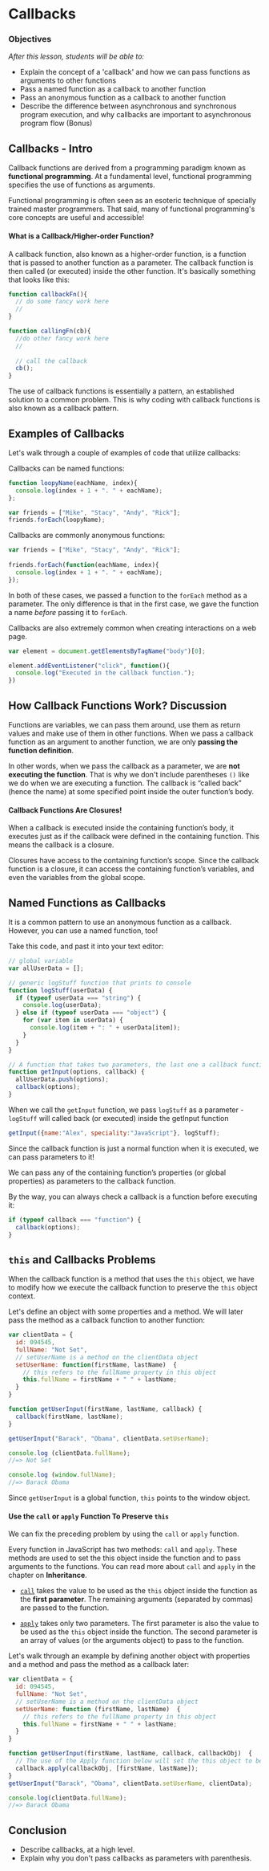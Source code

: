 # Callbacks

### Objectives
*After this lesson, students will be able to:*

- Explain the concept of a 'callback' and how we can pass functions as arguments to other functions
- Pass a named function as a callback to another function
- Pass an anonymous function as a callback to another function
- Describe the difference between asynchronous and synchronous program execution, and why callbacks are important to asynchronous program flow (Bonus)


## Callbacks - Intro

Callback functions are derived from a programming paradigm known as **functional programming**. At a fundamental level, functional programming specifies the use of functions as arguments. 

Functional programming is often seen as an esoteric technique of specially trained master programmers. That said, many of functional programming's core concepts are useful and accessible!

#### What is a Callback/Higher-order Function?

A callback function, also known as a higher-order function, is a function that is passed to another function as a parameter. The callback function is then called (or executed) inside the other function. It's basically something that looks like this:

```js
function callbackFn(){
  // do some fancy work here
  //
}

function callingFn(cb){
  //do other fancy work here
  //
  
  // call the callback
  cb();
}
```

The use of callback functions is essentially a pattern, an established solution to a common problem. This is why coding with callback functions is also known as a callback pattern.

## Examples of Callbacks

Let's walk through a couple of examples of code that utilize callbacks:

Callbacks can be named functions:
```javascript
function loopyName(eachName, index){
  console.log(index + 1 + ". " + eachName);
};

var friends = ["Mike", "Stacy", "Andy", "Rick"];
friends.forEach(loopyName);
```

Callbacks are commonly anonymous functions:
```javascript
var friends = ["Mike", "Stacy", "Andy", "Rick"];
​
friends.forEach(function(eachName, index){
  console.log(index + 1 + ". " + eachName);
});
```

In both of these cases, we passed a function to the `forEach` method as a parameter. The only difference is that in the first case, we gave the function a name *before* passing it to `forEach`.

Callbacks are also extremely common when creating interactions on a web page.
```javascript
var element = document.getElementsByTagName("body")[0];

element.addEventListener("click", function(){
  console.log("Executed in the callback function.");
})
```

## How Callback Functions Work? Discussion

Functions are variables, we can pass them around, use them as return values and make use of them in other functions.  When we pass a callback function as an argument to another function, we are only **passing the function definition**.

In other words, when we pass the callback as a parameter, we are **not executing the function**. That is why we don't include parentheses `()` like we do when we are executing a function. The callback is “called back” (hence the name) at some specified point inside the outer function’s body.

#### Callback Functions Are Closures!

When a callback is executed inside the containing function’s body, it executes just as if the callback were defined in the containing function. This means the callback is a closure.

Closures have access to the containing function’s scope. Since the callback function is a closure, it can access the containing function’s variables, and even the variables from the global scope.


## Named Functions as Callbacks

It is a common pattern to use an anonymous function as a callback. However, you can use a named function, too!

Take this code, and past it into your text editor:

```javascript
// global variable​
var allUserData = [];

// generic logStuff function that prints to console​
function logStuff(userData) {
  if (typeof userData === "string") {
    console.log(userData);
  } else if (typeof userData === "object") {
    for (var item in userData) {
      console.log(item + ": " + userData[item]);
    }
  }
}

// A function that takes two parameters, the last one a callback function
function getInput(options, callback) {
  allUserData.push(options);
  callback(options);
}
```


When we call the `getInput` function, we pass `logStuff` as a parameter - `​logStuff` will called back (or executed) inside the getInput function​

```javascript
getInput({name:"Alex", speciality:"JavaScript"}, logStuff);
```


Since the callback function is just a normal function when it is executed, we can pass parameters to it!

We can pass any of the containing function’s properties (or global properties) as parameters to the callback function.

By the way, you can always check a callback is a function before executing it:

```javascript
if (typeof callback === "function") {
  callback(options);
}
```

## `this` and Callbacks Problems

When the callback function is a method that uses the `this` object, we have to modify how we execute the callback function to preserve the `this` object context.

Let's define an object with some properties and a method​. We will later pass the method as a callback function to another function​:

```javascript
var clientData = {
  id: 094545,
  fullName: "Not Set",
  // setUserName is a method on the clientData object​
  setUserName: function(firstName, lastName)  {
    // this refers to the fullName property in this object​
    this.fullName = firstName + " " + lastName;
  }
}

function getUserInput(firstName, lastName, callback) {
  callback(firstName, lastName);
}

getUserInput("Barack", "Obama", clientData.setUserName);

console.log (clientData.fullName);
//=> Not Set

console.log (window.fullName);
//=> Barack Obama
```

Since `getUserInput` is a global function, `this` points to the window object.

#### Use the `call` or `apply` Function To Preserve `this`

We can fix the preceding problem by using the `call` or `apply` function.

Every function in JavaScript has two methods: `call` and `apply`. These methods are used to set the this object inside the function and to pass arguments to the functions. You can read more about `call` and `apply` in the chapter on **Inheritance**.

- [`call`](https://developer.mozilla.org/en-US/docs/Web/JavaScript/Reference/Global_Objects/Function/call) takes the value to be used as the `this` object inside the function as the **first parameter**. The remaining arguments (separated by commas) are passed to the function.

- [`apply`](https://developer.mozilla.org/en-US/docs/Web/JavaScript/Reference/Global_Objects/Function/apply) takes only two parameters. The first parameter is also the value to be used as the `this` object inside the function. The second parameter is an array of values (or the arguments object) to pass to the function.

Let's walk through an example by defining another object with properties and a method and pass the method as a callback later:

```javascript
var clientData = {
  id: 094545,
  fullName: "Not Set",
  // setUserName is a method on the clientData object​
  setUserName: function (firstName, lastName)  {
    // this refers to the fullName property in this object​
    this.fullName = firstName + " " + lastName;
  }
}

function getUserInput(firstName, lastName, callback, callbackObj)  {
  // The use of the Apply function below will set the this object to be callbackObj​
  callback.apply(callbackObj, [firstName, lastName]);
}
getUserInput("Barack", "Obama", clientData.setUserName, clientData);

console.log(clientData.fullName);
//=> Barack Obama
```

## Conclusion
- Describe callbacks, at a high level.
- Explain why you don't pass callbacks as parameters with parenthesis.
